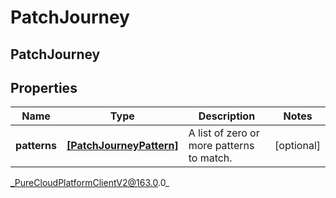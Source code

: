 # PatchJourney

## PatchJourney

## Properties

|Name | Type | Description | Notes|
|------------ | ------------- | ------------- | -------------|
| **patterns** | [**[PatchJourneyPattern]**](PatchJourneyPattern) | A list of zero or more patterns to match. | [optional] |



_PureCloudPlatformClientV2@163.0.0_
